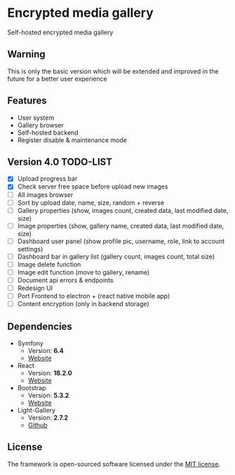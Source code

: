 # Encrypted media gallery
Self-hosted encrypted media gallery

## Warning
This is only the basic version which will be extended and improved in the future for a better user experience

## Features
- User system
- Gallery browser
- Self-hosted backend
- Register disable & maintenance mode

## Version 4.0 TODO-LIST
- [X] Upload progress bar
- [X] Check server free space before upload new images
- [ ] All images browser
- [ ] Sort by upload date, name, size, random + reverse
- [ ] Gallery properties (show, images count, created data, last modified date, size)
- [ ] Image properties (show, gallery name, created data, last modified date, size)
- [ ] Dashboard user panel (show profile pic, username, role, link to account settings)
- [ ] Dashboard bar in gallery list (gallery count, images count, total size)
- [ ] Image delete function
- [ ] Image edit function (move to gallery, rename)
- [ ] Document api errors & endpoints
- [ ] Redesign UI
- [ ] Port Frontend to electron + (react native mobile app)
- [ ] Content encryption (only in backend storage)

## Dependencies 
* Symfony
   * Version: **6.4**
   * [Website](https://symfony.com/)   
* React
   * Version: **18.2.0**
   * [Website](https://react.dev/)   
* Bootstrap
   * Version: **5.3.2**
   * [Website](https://getbootstrap.com/)
* Light-Gallery
   * Version: **2.7.2**
   * [Github](https://github.com/sachinchoolur/lightGallery)

## License
The framework is open-sourced software licensed under the [MIT license](https://opensource.org/licenses/MIT).
